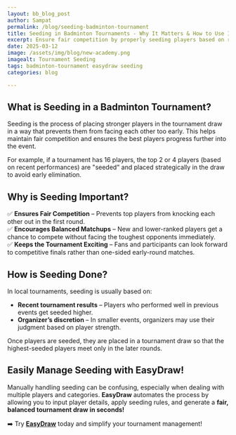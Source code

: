 ```yaml
---
layout: bb_blog_post
author: Sampat
permalink: /blog/seeding-badminton-tournament
title: Seeding in Badminton Tournaments - Why It Matters & How to Use It
excerpt: Ensure fair competition by properly seeding players based on recent performances
date: 2025-03-12
image: /assets/img/blog/new-academy.png
imagealt: Tournament Seeding
tags: badminton-tournament easydraw seeding
categories: blog

---
```


## **What is Seeding in a Badminton Tournament?**  
Seeding is the process of placing stronger players in the tournament draw in a way that prevents them from facing each other too early. This helps maintain fair competition and ensures the best players progress further into the event.  

For example, if a tournament has 16 players, the top 2 or 4 players (based on recent performances) are "seeded" and placed strategically in the draw to avoid early elimination.  

## **Why is Seeding Important?**  
✅ **Ensures Fair Competition** – Prevents top players from knocking each other out in the first round.  
✅ **Encourages Balanced Matchups** – New and lower-ranked players get a chance to compete without facing the toughest opponents immediately.  
✅ **Keeps the Tournament Exciting** – Fans and participants can look forward to competitive finals rather than one-sided early-round matches.  

## **How is Seeding Done?**  
In local tournaments, seeding is usually based on:  
- **Recent tournament results** – Players who performed well in previous events get seeded higher.  
- **Organizer’s discretion** – In smaller events, organizers may use their judgment based on player strength.  

Once players are seeded, they are placed in a tournament draw so that the highest-seeded players meet only in the later rounds.  

## **Easily Manage Seeding with EasyDraw!**  
Manually handling seeding can be confusing, especially when dealing with multiple players and categories. **EasyDraw** automates the process by allowing you to input player details, apply seeding rules, and generate a **fair, balanced tournament draw in seconds!**  

➡️ Try **[EasyDraw](https://easydraws.azurewebsites.net/)** today and simplify your tournament management!  


